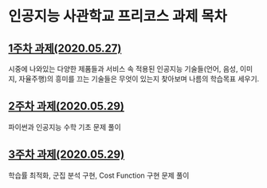 
# 인공지능 사관학교 프리코스 과제 목차
## [1주차 과제(2020.05.27)](https://github.com/xdfc1745/AI-precourse/blob/master/1%EC%A3%BC%EC%B0%A8%EA%B3%BC%EC%A0%9C.ipynb)
  시중에 나와있는 다양한 제품들과 서비스 속 적용된 인공지능 기술들(언어, 음성, 이미지, 자율주행)의 흥미를 끄는 기술들은 무엇이 있는지 찾아보며 나름의 학습목표 세우기.

## [2주차 과제(2020.05.29)](https://github.com/xdfc1745/AI-precourse/blob/master/2%EC%A3%BC%EC%B0%A8%EA%B3%BC%EC%A0%9C.ipynb)
  파이썬과 인공지능 수학 기초 문제 풀이
## [3주차 과제(2020.05.29)](https://github.com/xdfc1745/AI-precourse/blob/master/3%EC%A3%BC%EC%B0%A8%EA%B3%BC%EC%A0%9C.ipynb)
  학습률 최적화, 군집 분석 구현, Cost Function 구현 문제 풀이
